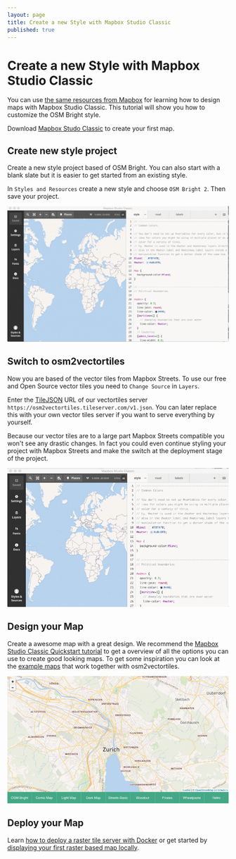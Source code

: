 ```yaml
---
layout: page
title: Create a new Style with Mapbox Studio Classic
published: true
---
```


# Create a new Style with Mapbox Studio Classic

You can use [the same resources from Mapbox](https://www.mapbox.com/help/getting-started-studio/)
for learning how to design maps with Mapbox Studio Classic. This tutorial will show you how to customize
the OSM Bright style.

Download [Mapbox Studo Classic](https://www.mapbox.com/mapbox-studio-classic/) to create your first map.

## Create new style project

Create a new style project based of OSM Bright. You can also start with a blank slate but it is easier
to get started from an existing style.

In `Styles and Resources` create a new style and choose `OSM Bright 2`. Then save your project.

![Create new project with Mapbox Studio Classic](/media/mapbox_classic_create_project.gif)

## Switch to osm2vectortiles

Now you are based of the vector tiles from Mapbox Streets. To use our free and Open Source vector tiles
you need to `Change Source` in `Layers`.

Enter the [TileJSON](https://github.com/mapbox/tilejson-spec) URL of our vectortiles server `https://osm2vectortiles.tileserver.com/v1.json`.
You can later replace this with your own vector tiles server if you want to serve everything by yourself.

Because our vector tiles are to a large part Mapbox Streets compatible you won't see any drastic changes.
In fact you could even continue styling your project with Mapbox Streets and make the switch at the deployment stage of the project.

![Switch to osm2vectortiles in Mapbox Studio Classic](/media/mapbox_classic_switch_osm2vectortiles.gif)

## Design your Map

Create a awesome map with a great design. We recommend the
[Mapbox Studio Classic Quickstart tutorial](https://www.mapbox.com/help/style-quickstart/)
to get a overview of all the options you can use to create good looking maps.
To get some inspiration you can
look at the [example maps](/maps) that work together with osm2vectortiles.

[![Map Gallery of maps made with osm2vectortiles](/media/sample_map_gallery.gif)](/maps)

## Deploy your Map

Learn [how to deploy a raster tile server with Docker](/docs/serve-raster-tiles-docker/)
or get started by [displaying your first raster based map locally](/docs/start/).
